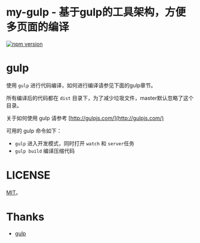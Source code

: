 # my-gulp - 基于gulp的工具架构，方便多页面的编译

[![npm version](https://img.shields.io/npm/v/jquery-weui.svg)](https://www.npmjs.com/package/jquery-weui)

# gulp

使用 `gulp` 进行代码编译，如何进行编译请参见下面的gulp章节。

所有编译后的代码都在 `dist` 目录下，为了减少垃圾文件，master默认忽略了这个目录。

关于如何使用 gulp 请参考 [http://gulpjs.com/](http://gulpjs.com/)

可用的 gulp 命令如下：

- `gulp` 进入开发模式，同时打开 `watch` 和 `server`任务
- `gulp build` 编译压缩代码


# LICENSE

[MIT](https://opensource.org/licenses/MIT)。

# Thanks

- [gulp](http://gulpjs.com/)


